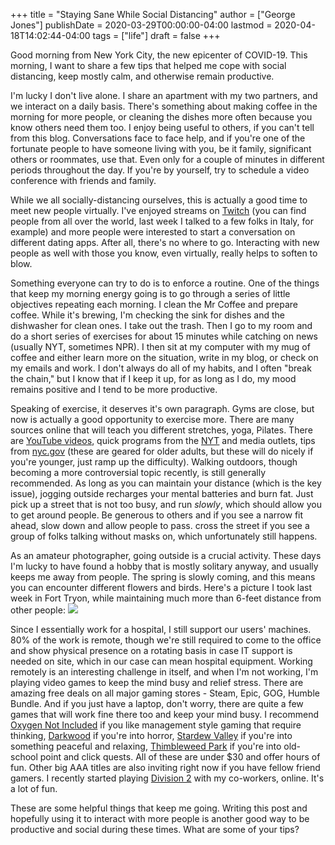 +++
title = "Staying Sane While Social Distancing"
author = ["George Jones"]
publishDate = 2020-03-29T00:00:00-04:00
lastmod = 2020-04-18T14:02:44-04:00
tags = ["life"]
draft = false
+++

Good morning from New York City, the new epicenter of COVID-19. This morning, I want to share a few tips that helped me cope with social distancing, keep mostly calm, and otherwise remain productive.

<!--more-->

I'm lucky I don't live alone. I share an apartment with my two partners, and we interact on a daily basis. There's something about making coffee in the morning for more people, or cleaning the dishes more often because you know others need them too. I enjoy being useful to others, if you can't tell from this blog. Conversations face to face help, and if you're one of the fortunate people to have someone living with you, be it family, significant others or roommates, use that. Even only for a couple of minutes in different periods throughout the day. If you're by yourself, try to schedule a video conference with friends and family.

While we all socially-distancing ourselves, this is actually a good time to meet new people virtually. I've enjoyed streams on [Twitch](https://www.twitch.tv/) (you can find people from all over the world, last week I talked to a few folks in Italy, for example) and more people were interested to start a conversation on different dating apps. After all, there's no where to go. Interacting with new people as well with those you know, even virtually, really helps to soften to blow.

Something everyone can try to do is to enforce a routine. One of the things that keep my morning energy going is to go through a series of little objectives repeating each morning. I clean the Mr Coffee and prepare coffee. While it's brewing, I'm checking the sink for dishes and the dishwasher for clean ones. I take out the trash. Then I go to my room and do a short series of exercises for about 15 minutes while catching on news (usually NYT, sometimes NPR). I then sit at my computer with my mug of coffee and either learn more on the situation, write in my blog, or check on my emails and work. I don't always do all of my habits, and I often "break the chain," but I know that if I keep it up, for as long as I do, my mood remains positive and I tend to be more productive.

Speaking of exercise, it deserves it's own paragraph. Gyms are close, but now is actually a good opportunity to exercise more. There are many sources online that will teach you different stretches, yoga, Pilates. There are [YouTube videos](https://www.youtube.com/watch?v=qWy%5FaOlB45Y), quick programs from the [NYT](https://well.blogs.nytimes.com/2013/05/09/the-scientific-7-minute-workout/) and media outlets, tips from [nyc.gov](https://www1.nyc.gov/site/doh/health/health-topics/physical-activity.page) (these are geared for older adults, but these will do nicely if you're younger, just ramp up the difficulty). Walking outdoors, though becoming a more controversial topic recently, is still generally recommended. As long as you can maintain your distance (which is the key issue), jogging outside recharges your mental batteries and burn fat. Just pick up a street that is not too busy, and run _slowly_, which should allow you to get around people. Be generous to others and if you see a narrow fit ahead, slow down and allow people to pass. cross the street if you see a group of folks talking without masks on, which unfortunately still happens.

As an amateur photographer, going outside is a crucial activity. These days I'm lucky to have found a hobby that is mostly solitary anyway, and usually keeps me away from people. The spring is slowly coming, and this means you can encounter different flowers and birds. Here's a picture I took last week in Fort Tryon, while maintaining much more than 6-feet distance from other people:
![](/ox-hugo/20200329.jpg)

Since I essentially work for a hospital, I still support our users' machines. 80% of the work is remote, though we're still required to come to the office and show physical presence on a rotating basis in case IT support is needed on site, which in our case can mean hospital equipment. Working remotely is an interesting challenge in itself, and when I'm not working, I'm playing video games to keep the mind busy and relief stress. There are amazing free deals on all major gaming stores - Steam, Epic, GOG, Humble Bundle. And if you just have a laptop, don't worry, there are quite a few games that will work fine there too and keep your mind busy. I recommend [Oxygen Not Included](https://www.klei.com/games/oxygen-not-included) if you like management style gaming that require thinking, [Darkwood](http://www.darkwoodgame.com/) if you're into horror, [Stardew Valley](https://www.stardewvalley.net/) if you're into something peaceful and relaxing, [Thimbleweed Park](https://thimbleweedpark.com/) if you're into old-school point and click quests. All of these are under $30 and offer hours of fun. Other big AAA titles are also inviting right now if you have fellow friend gamers. I recently started playing [Division 2](https://store.ubi.com/us/the-division-2/) with my co-workers, online. It's a lot of fun.

These are some helpful things that keep me going. Writing this post and hopefully using it to interact with more people is another good way to be productive and social during these times. What are some of your tips?
